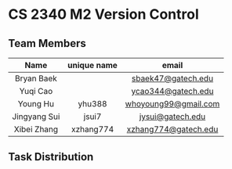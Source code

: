 # CS 2340 M2 Version Control

## Team Members
Name|unique name|email
:-:|:-:|:-:
Bryan Baek||sbaek47@gatech.edu
Yuqi Cao||ycao344@gatech.edu
Young Hu|yhu388|whoyoung99@gmail.com
Jingyang Sui|jsui7|jysui@gatech.edu
Xibei Zhang|xzhang774|xzhang774@gatech.edu

## Task Distribution
